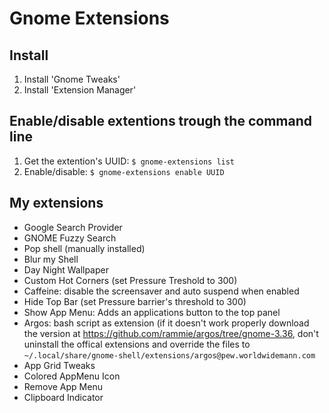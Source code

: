 # Gnome Extensions

## Install
1. Install 'Gnome Tweaks'
2. Install 'Extension Manager'

## Enable/disable extentions trough the command line
1. Get the extention's UUID: ``$ gnome-extensions list``
2. Enable/disable: ``$ gnome-extensions enable UUID``

## My extensions
- Google Search Provider
- GNOME Fuzzy Search
- Pop shell (manually installed)
- Blur my Shell
- Day Night Wallpaper
- Custom Hot Corners (set Pressure Treshold to 300)
- Caffeine: disable the screensaver and auto suspend when enabled
- Hide Top Bar (set Pressure barrier's threshold to 300)
- Show App Menu: Adds an applications button to the top panel
- Argos: bash script as extension (if it doesn't work properly download the version at https://github.com/rammie/argos/tree/gnome-3.36, don't uninstall the offical extensions and override the files to `~/.local/share/gnome-shell/extensions/argos@pew.worldwidemann.com`
- App Grid Tweaks
- Colored AppMenu Icon
- Remove App Menu
- Clipboard Indicator
